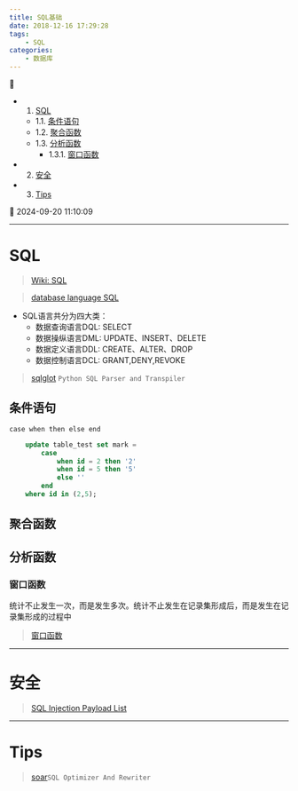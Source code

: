 ```yaml
---
title: SQL基础
date: 2018-12-16 17:29:28
tags: 
    - SQL
categories: 
    - 数据库
---
```


💠

- 1. [SQL](#sql)
    - 1.1. [条件语句](#条件语句)
    - 1.2. [聚合函数](#聚合函数)
    - 1.3. [分析函数](#分析函数)
        - 1.3.1. [窗口函数](#窗口函数)
- 2. [安全](#安全)
- 3. [Tips](#tips)

💠 2024-09-20 11:10:09
****************************************
# SQL
> [Wiki: SQL](https://en.wikipedia.org/wiki/SQL)

> [database language SQL](https://archive.org/details/federalinformati127nati/page/n8/mode/1up)

- SQL语言共分为四大类：
    - 数据查询语言DQL: SELECT
    - 数据操纵语言DML: UPDATE、INSERT、DELETE
    - 数据定义语言DDL: CREATE、ALTER、DROP
    - 数据控制语言DCL: GRANT,DENY,REVOKE

> [sqlglot](https://github.com/tobymao/sqlglot) `Python SQL Parser and Transpiler `

## 条件语句
`case when then else end `
```sql
    update table_test set mark = 
        case
            when id = 2 then '2'
            when id = 5 then '5' 
            else ''
        end
    where id in (2,5);
```

## 聚合函数



## 分析函数

### 窗口函数
统计不止发生一次，而是发生多次。统计不止发生在记录集形成后，而是发生在记录集形成的过程中

> [窗口函数](https://blog.csdn.net/huozhicheng/article/details/5843782/)

************************

# 安全
> [SQL Injection Payload List](https://github.com/payloadbox/sql-injection-payload-list)  

************************

# Tips
> [soar](https://github.com/XiaoMi/soar)`SQL Optimizer And Rewriter `
